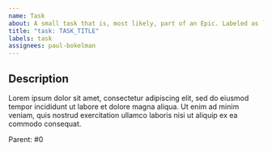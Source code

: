 ```yaml
---
name: Task
about: A small task that is, most likely, part of an Epic. Labeled as `task`.
title: "task: TASK_TITLE"
labels: task
assignees: paul-bokelman
---
```


## Description

Lorem ipsum dolor sit amet, consectetur adipiscing elit, sed do eiusmod tempor incididunt ut labore et dolore magna aliqua. Ut enim ad minim veniam, quis nostrud exercitation ullamco laboris nisi ut aliquip ex ea commodo consequat.

Parent: #0
